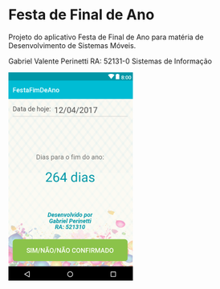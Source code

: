 # Festa de Final de Ano

Projeto do aplicativo Festa de Final de Ano para matéria de Desenvolvimento de Sistemas Móveis.

Gabriel Valente Perinetti
RA: 52131-0
Sistemas de Informação


[![](https://github.com/gaperinetti/Projeto_FestaFimDeAno/blob/master/app.png)](https://github.com/gaperinetti/Projeto_FestaFimDeAno/blob/master/app.png)
